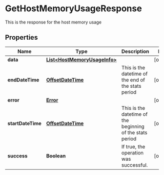 

# GetHostMemoryUsageResponse

This is the response for the host memory usage
## Properties

Name | Type | Description | Notes
------------ | ------------- | ------------- | -------------
**data** | [**List&lt;HostMemoryUsageInfo&gt;**](HostMemoryUsageInfo.md) |  |  [optional]
**endDateTime** | [**OffsetDateTime**](OffsetDateTime.md) | This is the datetime of the end of the stats period |  [optional]
**error** | [**Error**](Error.md) |  |  [optional]
**startDateTime** | [**OffsetDateTime**](OffsetDateTime.md) | This is the datetime of the beginning of the stats period |  [optional]
**success** | **Boolean** | If true, the operation was successful. |  [optional]



